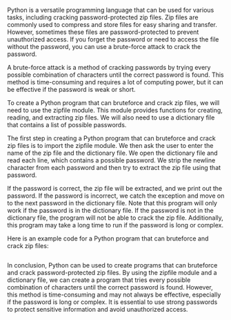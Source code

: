 Python is a versatile programming language that can be used for various tasks, including cracking password-protected zip files. Zip files are commonly used to compress and store files for easy sharing and transfer. However, sometimes these files are password-protected to prevent unauthorized access. If you forget the password or need to access the file without the password, you can use a brute-force attack to crack the password.

A brute-force attack is a method of cracking passwords by trying every possible combination of characters until the correct password is found. This method is time-consuming and requires a lot of computing power, but it can be effective if the password is weak or short.

To create a Python program that can bruteforce and crack zip files, we will need to use the zipfile module. This module provides functions for creating, reading, and extracting zip files. We will also need to use a dictionary file that contains a list of possible passwords.

The first step in creating a Python program that can bruteforce and crack zip files is to import the zipfile module. We then ask the user to enter the name of the zip file and the dictionary file. We open the dictionary file and read each line, which contains a possible password. We strip the newline character from each password and then try to extract the zip file using that password.

If the password is correct, the zip file will be extracted, and we print out the password. If the password is incorrect, we catch the exception and move on to the next password in the dictionary file. Note that this program will only work if the password is in the dictionary file. If the password is not in the dictionary file, the program will not be able to crack the zip file. Additionally, this program may take a long time to run if the password is long or complex.

Here is an example code for a Python program that can bruteforce and crack zip files:

```

```

In conclusion, Python can be used to create programs that can bruteforce and crack password-protected zip files. By using the zipfile module and a dictionary file, we can create a program that tries every possible combination of characters until the correct password is found. However, this method is time-consuming and may not always be effective, especially if the password is long or complex. It is essential to use strong passwords to protect sensitive information and avoid unauthorized access.
